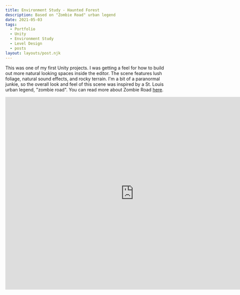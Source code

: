 ```yaml
---
title: Environment Study - Haunted Forest
description: Based on "Zombie Road" urban legend
date: 2021-05-03
tags:
  - Portfolio
  - Unity
  - Environment Study
  - Level Design
  - posts
layout: layouts/post.njk
---
```


<p>This was one of my first Unity projects. I was getting a feel for how to build out more natural looking spaces inside the editor. The scene features lush foliage, natural sound effects, and rocky terrain. I'm a bit of a paranormal junkie, so the overall look and feel of this scene was inspired by a St. Louis urban legend, "zombie road". You can read more about Zombie Road <a target="blank" href="https://www.dangerousroads.org/north-america/usa/4359-zombie-road.html">here</a>.</p>

<div class="container">
<p style="text-align: center"><iframe width="800" height="600" src="https://www.youtube.com/embed/0KKo77vo_yo" frameborder="0" allow="accelerometer; autoplay; clipboard-write; encrypted-media; gyroscope; picture-in-picture" allowfullscreen class="video"></iframe></p></div>